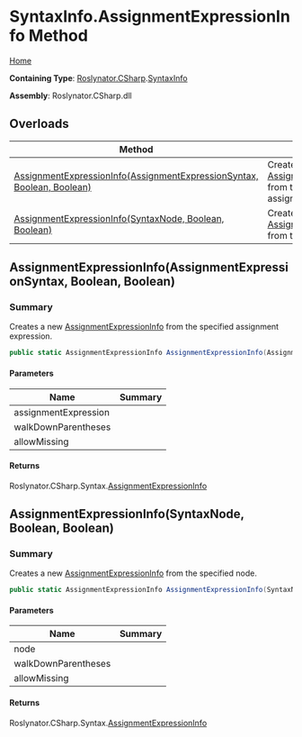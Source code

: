 # SyntaxInfo\.AssignmentExpressionInfo Method

[Home](../../../../README.md)

**Containing Type**: [Roslynator.CSharp](../../README.md)\.[SyntaxInfo](../README.md)

**Assembly**: Roslynator\.CSharp\.dll

## Overloads

| Method | Summary |
| ------ | ------- |
| [AssignmentExpressionInfo(AssignmentExpressionSyntax, Boolean, Boolean)](#Roslynator_CSharp_SyntaxInfo_AssignmentExpressionInfo_Microsoft_CodeAnalysis_CSharp_Syntax_AssignmentExpressionSyntax_System_Boolean_System_Boolean_) | Creates a new [AssignmentExpressionInfo](../../Syntax/AssignmentExpressionInfo/README.md) from the specified assignment expression\. |
| [AssignmentExpressionInfo(SyntaxNode, Boolean, Boolean)](#Roslynator_CSharp_SyntaxInfo_AssignmentExpressionInfo_Microsoft_CodeAnalysis_SyntaxNode_System_Boolean_System_Boolean_) | Creates a new [AssignmentExpressionInfo](../../Syntax/AssignmentExpressionInfo/README.md) from the specified node\. |

## AssignmentExpressionInfo\(AssignmentExpressionSyntax, Boolean, Boolean\)<a name="Roslynator_CSharp_SyntaxInfo_AssignmentExpressionInfo_Microsoft_CodeAnalysis_CSharp_Syntax_AssignmentExpressionSyntax_System_Boolean_System_Boolean_"></a>

### Summary

Creates a new [AssignmentExpressionInfo](../../Syntax/AssignmentExpressionInfo/README.md) from the specified assignment expression\.

```csharp
public static AssignmentExpressionInfo AssignmentExpressionInfo(AssignmentExpressionSyntax assignmentExpression, bool walkDownParentheses = true, bool allowMissing = false)
```

#### Parameters

| Name | Summary |
| ---- | ------- |
| assignmentExpression | |
| walkDownParentheses | |
| allowMissing | |

#### Returns

Roslynator\.CSharp\.Syntax\.[AssignmentExpressionInfo](../../Syntax/AssignmentExpressionInfo/README.md)

## AssignmentExpressionInfo\(SyntaxNode, Boolean, Boolean\)<a name="Roslynator_CSharp_SyntaxInfo_AssignmentExpressionInfo_Microsoft_CodeAnalysis_SyntaxNode_System_Boolean_System_Boolean_"></a>

### Summary

Creates a new [AssignmentExpressionInfo](../../Syntax/AssignmentExpressionInfo/README.md) from the specified node\.

```csharp
public static AssignmentExpressionInfo AssignmentExpressionInfo(SyntaxNode node, bool walkDownParentheses = true, bool allowMissing = false)
```

#### Parameters

| Name | Summary |
| ---- | ------- |
| node | |
| walkDownParentheses | |
| allowMissing | |

#### Returns

Roslynator\.CSharp\.Syntax\.[AssignmentExpressionInfo](../../Syntax/AssignmentExpressionInfo/README.md)


